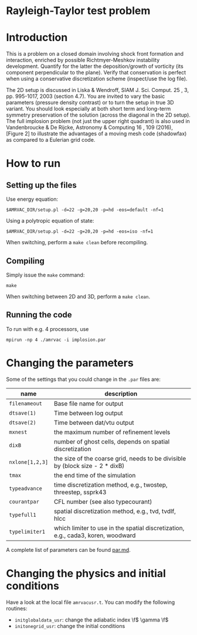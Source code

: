 # Rayleigh-Taylor test problem

# Introduction

This is a problem on a closed domain involving shock front formation and
interaction, enriched by possible Richtmyer-Meshkov instability development.
Quantify for the latter the deposition/growth of vorticity (its component
perpendicular to the plane). Verify that conservation is perfect when using a
conservative discretization scheme (inspect/use the log file).

The 2D setup is discussed in Liska & Wendroff, SIAM J. Sci. Comput. 25 , 3, pp.
995-1017, 2003 (section 4.7). You are invited to vary the basic parameters
(pressure density contrast) or to turn the setup in true 3D variant. You should
look especially at both short term and long-term symmetry preservation of the
solution (across the diagonal in the 2D setup). The full implosion problem (not
just the upper right quadrant) is also used in Vandenbroucke & De Rijcke,
Astronomy & Computing 16 , 109 (2016), [Figure 2] to illustrate the advantages
of a moving mesh code (shadowfax) as compared to a Eulerian grid code.

# How to run

## Setting up the files

Use energy equation:

    $AMRVAC_DIR/setup.pl -d=22 -g=20,20 -p=hd -eos=default -nf=1

Using a polytropic equation of state:

    $AMRVAC_DIR/setup.pl -d=22 -g=20,20 -p=hd -eos=iso -nf=1

When switching, perform a `make clean` before recompiling.

## Compiling

Simply issue the `make` command:

    make

When switching between 2D and 3D, perform a `make clean`.

## Running the code

To run with e.g. 4 processors, use

    mpirun -np 4 ./amrvac -i implosion.par

# Changing the parameters

Some of the settings that you could change in the `.par` files are:

name | description
---|---
`filenameout` | Base file name for output
`dtsave(1)` | Time between log output
`dtsave(2)` | Time between dat/vtu output
`mxnest` | the maximum number of refinement levels
`dixB` | number of ghost cells, depends on spatial discretization
`nxlone[1,2,3]` | the size of the coarse grid, needs to be divisible by (block size - 2 * dixB)
`tmax` | the end time of the simulation
`typeadvance` | time discretization method, e.g., twostep, threestep, ssprk43
`courantpar` | CFL number (see also typecourant)
`typefull1` | spatial discretization method, e.g., tvd, tvdlf, hlcc
`typelimiter1` | which limiter to use in the spatial discretization, e.g., cada3, koren, woodward

A complete list of parameters can be found [par.md](par.md).

# Changing the physics and initial conditions

Have a look at the local file `amrvacusr.t`. You can modify the following
routines:

* `initglobaldata_usr`: change the adiabatic index \f$ \gamma \f$
* `initonegrid_usr`: change the initial conditions
